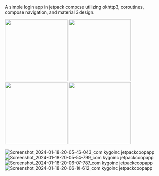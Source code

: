 A simple login app in jetpack compose utilizing okhttp3, coroutines, compose navigation, and material 3 design.

<img src="https://github.com/LKygo/Jetpack_Coop_App/assets/69043952/457bef65-602b-4f53-b9ef-82a96ba0ad30)" width="200">
<img src="https://github.com/LKygo/Jetpack_Coop_App/assets/69043952/838e95d6-468a-4f40-a0a7-e41a618a370c" width="200">
<img src="https://github.com/LKygo/Jetpack_Coop_App/assets/69043952/ad688731-a4ee-45c3-84a5-27bf1c5f04cc" width="200">
<img src="https://github.com/LKygo/Jetpack_Coop_App/assets/69043952/21c5d028-6466-4e6a-9f98-a495175270dc" width="200">






![Screenshot_2024-01-18-20-05-46-043_com kygoinc jetpackcoopapp](https://github.com/LKygo/Jetpack_Coop_App/assets/69043952/457bef65-602b-4f53-b9ef-82a96ba0ad30)
![Screenshot_2024-01-18-20-05-54-799_com kygoinc jetpackcoopapp](https://github.com/LKygo/Jetpack_Coop_App/assets/69043952/838e95d6-468a-4f40-a0a7-e41a618a370c)
![Screenshot_2024-01-18-20-06-07-787_com kygoinc jetpackcoopapp](https://github.com/LKygo/Jetpack_Coop_App/assets/69043952/ad688731-a4ee-45c3-84a5-27bf1c5f04cc)
![Screenshot_2024-01-18-20-06-10-612_com kygoinc jetpackcoopapp](https://github.com/LKygo/Jetpack_Coop_App/assets/69043952/21c5d028-6466-4e6a-9f98-a495175270dc)

